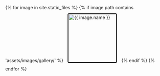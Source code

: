 <!DOCTYPE html>
<html lang="en">
<head>
  <meta charset="UTF-8">
  <meta name="viewport" content="width=device-width, initial-scale=1.0">
  <title>Image Gallery</title>
  <style>
    .gallery img {
      width: 150px;
      margin: 10px;
      border: 2px solid #000;
      border-radius: 4px;
      cursor: pointer;
    }
    .modal {
      display: none;
      position: fixed;
      z-index: 1000;
      padding-top: 50px;
      left: 0;
      top: 0;
      width: 100%;
      height: 100%;
      background-color: rgba(0,0,0,0.9);
    }
    .modal-content {
      margin: auto;
      display: block;
      max-width: 80%;
      max-height: 80%;
    }
    .close {
      position: absolute;
      top: 15px;
      right: 35px;
      color: #fff;
      font-size: 40px;
      font-weight: bold;
      transition: 0.3s;
    }
    .close:hover,
    .close:focus {
      color: #bbb;
      text-decoration: none;
      cursor: pointer;
    }
    #copyUrl {
      display: none;
      color: white;
      position: fixed;
      bottom: 10px;
      left: 50%;
      transform: translateX(-50%);
      padding: 10px;
      background-color: #333;
      border-radius: 4px;
    }
  </style>
</head>
<body>

<div class="gallery">
  {% for image in site.static_files %}
    {% if image.path contains 'assets/images/gallery/' %}
      <img src="{{ image.path }}" alt="{{ image.name }}" onclick="openModal(this)">
    {% endif %}
  {% endfor %}
</div>

<!-- The Modal -->
<div id="myModal" class="modal">
  <span class="close">&times;</span>
  <img class="modal-content" id="img01">
</div>

<!-- URL Copy Feedback -->
<div id="copyUrl">URL copied to clipboard!</div>

<script>
function openModal(imgElement) {
  var modal = document.getElementById("myModal");
  var modalImg = document.getElementById("img01");
  modal.style.display = "block";
  modalImg.src = imgElement.src;

  modalImg.onclick = function() {
    copyToClipboard(imgElement.src);
  };
}

document.querySelector('.close').onclick = function() { 
  document.getElementById("myModal").style.display = "none";
};

document.onkeydown = function(event) {
  if (event.key === "Escape") {
    document.getElementById("myModal").style.display = "none";
  }
};

function copyToClipboard(text) {
  var dummy = document.createElement("input");
  document.body.appendChild(dummy);
  dummy.setAttribute("value", text);
  dummy.select();
  document.execCommand("copy");
  document.body.removeChild(dummy);
  
  var copyAlert = document.getElementById("copyUrl");
  copyAlert.style.display = "block";
  setTimeout(function() {
    copyAlert.style.display = "none";
  }, 2000);
}
</script>

</body>
</html>
